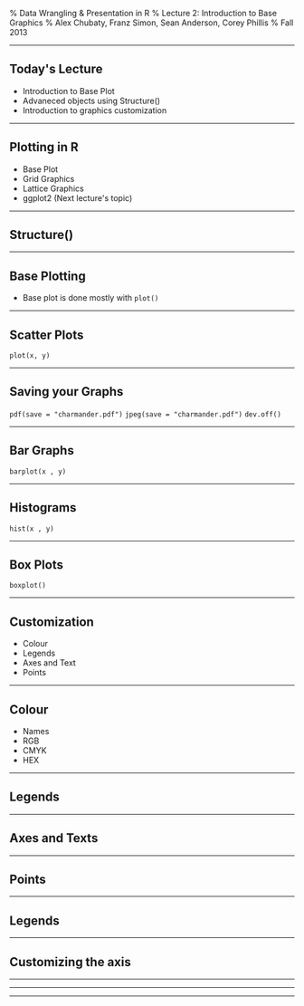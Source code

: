 % Data Wrangling & Presentation in R
% Lecture 2: Introduction to Base Graphics
% Alex Chubaty, Franz Simon, Sean Anderson, Corey Phillis
% Fall 2013

---------------------

## Today's Lecture

- Introduction to Base Plot
- Advaneced objects using Structure()
- Introduction to graphics customization

---------------------

## Plotting in R

- Base Plot
- Grid Graphics
- Lattice Graphics
- ggplot2 (Next lecture's topic)



---------------------

## Structure()

---------------------

## Base Plotting

- Base plot is done mostly with `plot()`

---------------------

## Scatter Plots

`plot(x, y)`

---------------------

## Saving your Graphs


`pdf(save = "charmander.pdf")`
`jpeg(save = "charmander.pdf")`
`dev.off()`


---------------------

## Bar Graphs

`barplot(x , y)`

---------------------

## Histograms

`hist(x , y)`

---------------------

## Box Plots

`boxplot()`

---------------------

## Customization
- Colour
- Legends
- Axes and Text
- Points

---------------------

## Colour

- Names
- RGB
- CMYK
- HEX

---------------------

## Legends

---------------------

## Axes and Texts

---------------------

## Points

---------------------

## Legends

---------------------

## Customizing the axis


---------------------


---------------------


---------------------
